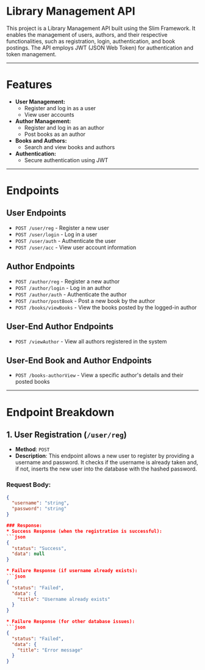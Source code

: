 # Library Management API

This project is a Library Management API built using the Slim Framework. It enables the management of users, authors, and their respective functionalities, such as registration, login, authentication, and book postings. The API employs JWT (JSON Web Token) for authentication and token management. 

***

# Features
* **User Management:**
  * Register and log in as a user
  * View user accounts
* **Author Management:**
  * Register and log in as an author
  * Post books as an author
* **Books and Authors:**
  * Search and view books and authors
* **Authentication:**
  * Secure authentication using JWT

***

# Endpoints

## User Endpoints
  * `POST /user/reg` - Register a new user
  * `POST /user/login` - Log in a user
  * `POST /user/auth` - Authenticate the user
  * `POST /user/acc` - View user account information

## Author Endpoints
  * `POST /author/reg` - Register a new author
  * `POST /author/login` - Log in an author
  * `POST /author/auth` - Authenticate the author
  * `POST /author/postBook` - Post a new book by the author
  * `POST /books/viewBooks` - View the books posted by the logged-in author

## User-End Author Endpoints
  * `POST /viewAuthor` - View all authors registered in the system

## User-End Book and Author Endpoints
  * `POST /books-authorView` - View a specific author's details and their posted books

***

# Endpoint Breakdown
## 1. User Registration (`/user/reg`)
- **Method**: `POST`
- **Description**: This endpoint allows a new user to register by providing a username and password. It checks if the username is already taken and, if not, inserts the new user into the database with the hashed password.
  
### Request Body:
```json
{
  "username": "string",
  "password": "string"
}

### Response:
* Success Response (when the registration is successful):
```json
{
  "status": "Success",
  "data": null
}

* Failure Response (if username already exists): 
```json
{
  "status": "Failed",
  "data": {
    "title": "Username already exists"
  }
}

* Failure Response (for other database issues):
```json
{
  "status": "Failed",
  "data": {
    "title": "Error message"
  }
}

